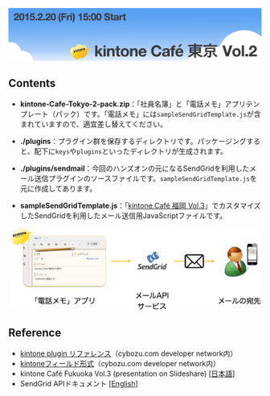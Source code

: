 ![kintoneCafeTitle](image/kintone-cafe-tokyo-2_logo.png)

## Contents
* **kintone-Cafe-Tokyo-2-pack.zip**：「社員名簿」と「電話メモ」アプリテンプレート（パック）です。「電話メモ」には`sampleSendGridTemplate.js`が含まれていますので、適宜差し替えてください。

* **./plugins**：プラグイン群を保存するディレクトリです。パッケージングすると、配下に`keys`や`plugins`といったディレクトリが生成されます。

* **./plugins/sendmail**：今回のハンズオンの元になるSendGridを利用したメール送信プラグインのソースファイルです。`sampleSendGridTemplate.js`を元に作成してあります。

* **sampleSendGridTemplate.js**：「[kintone Café 福岡 Vol.3](http://www.slideshare.net/yamaryu0508b/kintone-caf-vol3kintone-javascriptkintoneproxysendgrid "kintone Café Fukuoka Vol.3 (presentation on Slideshare)")」でカスタマイズしたSendGridを利用したメール送信用JavaScriptファイルです。

![kintone-sendgrid](image/kintone-sendgrid.jpg)

## Reference
* [kintone plugin リファレンス](https://cybozudev.zendesk.com/hc/ja/categories/200219390-kintone-plugin)（cybozu.com developer network内）
* [kintoneフィールド形式](https://cybozudev.zendesk.com/hc/ja/articles/202166330)（cybozu.com developer network内）
* kintone Café Fukuoka Vol.3 (presentation on Slideshare) [[日本語](http://www.slideshare.net/yamaryu0508b/kintone-caf-vol3kintone-javascriptkintoneproxysendgrid "kintone Café Fukuoka Vol.3 (presentation on Slideshare)")]
* SendGrid APIドキュメント [[English](https://sendgrid.com/docs/API_Reference/Web_API/mail.html "SendGrid APIドキュメント")]

